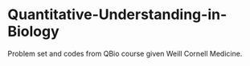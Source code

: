 # Quantitative-Understanding-in-Biology
Problem set and codes from QBio course given Weill Cornell Medicine.
